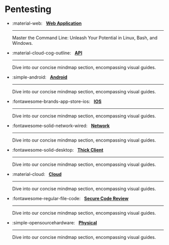 # **Pentesting**

<div class="grid cards" markdown>

-   :material-web: &nbsp;
    [__Web Application__]()

    ---

    Master the Command Line: Unleash Your Potential in Linux, Bash, and Windows.

-   :material-cloud-cog-outline: &nbsp;
    [__API__]()

    ---

    Dive into our concise mindmap section, encompassing visual guides.

-   :simple-android: &nbsp;
    [__Android__]()

    ---

    Dive into our concise mindmap section, encompassing visual guides.

-   :fontawesome-brands-app-store-ios: &nbsp;
    [__IOS__]()

    ---

    Dive into our concise mindmap section, encompassing visual guides.

-   :fontawesome-solid-network-wired: &nbsp;
    [__Network__]()

    ---

    Dive into our concise mindmap section, encompassing visual guides.

-   :fontawesome-solid-desktop: &nbsp;
    [__Thick Client__]()

    ---

    Dive into our concise mindmap section, encompassing visual guides.

-   :material-cloud: &nbsp;
    [__Cloud__]()

    ---

    Dive into our concise mindmap section, encompassing visual guides.

-   :fontawesome-regular-file-code: &nbsp;
    [__Secure Code Review__]()

    ---

    Dive into our concise mindmap section, encompassing visual guides.

-   :simple-opensourcehardware: &nbsp;
    [__Physical__]()

    ---

    Dive into our concise mindmap section, encompassing visual guides.

</div>

